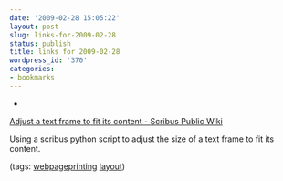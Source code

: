 ```yaml
---
date: '2009-02-28 15:05:22'
layout: post
slug: links-for-2009-02-28
status: publish
title: links for 2009-02-28
wordpress_id: '370'
categories:
- bookmarks
---
```


  * 
                

[Adjust a text frame to fit its content - Scribus Public Wiki](http://wiki.scribus.net/index.php/Adjust_a_text_frame_to_fit_its_content)


                

Using a scribus python script to adjust the size of a text frame to fit its content.


                

(tags: [webpageprinting](http://delicious.com/eob/webpageprinting) [layout](http://delicious.com/eob/layout))


            
